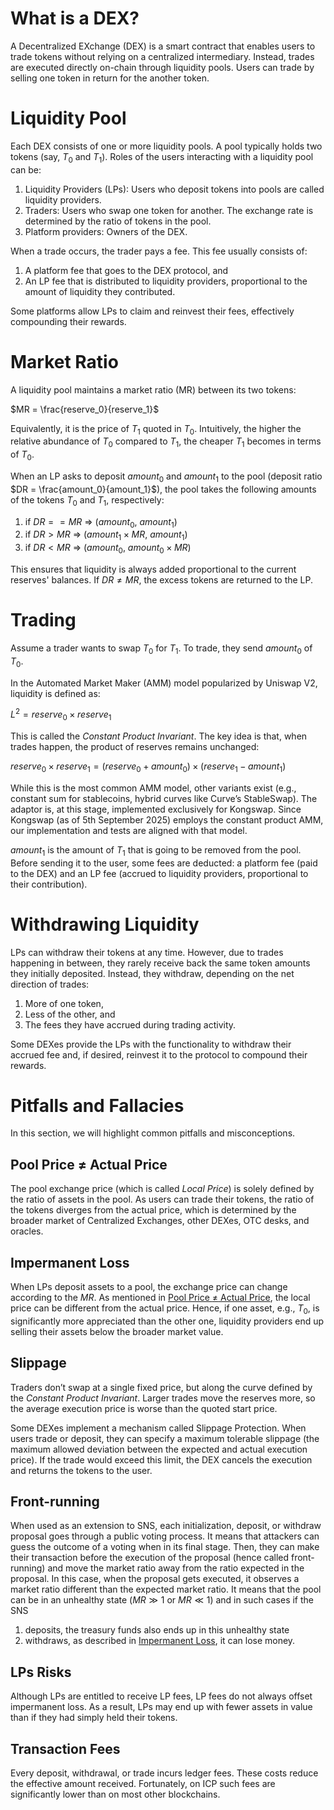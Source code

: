 # What is a DEX?

A Decentralized EXchange (DEX) is a smart contract that enables users to trade tokens without relying on a centralized intermediary. Instead, trades are executed directly on-chain through liquidity pools.
Users can trade by selling one token in return for the another token.

# Liquidity Pool

Each DEX consists of one or more liquidity pools. A pool typically holds two tokens (say, $T_0$ and $T_1$). 
Roles of the users interacting with a liquidity pool can be:

1. Liquidity Providers (LPs): Users who deposit tokens into pools are called liquidity providers.
2. Traders: Users who swap one token for another. The exchange rate is determined by the ratio of tokens in the pool.
3. Platform providers: Owners of the DEX.


When a trade occurs, the trader pays a fee. This fee usually consists of:
1. A platform fee that goes to the DEX protocol, and
2. An LP fee that is distributed to liquidity providers, proportional to the amount of liquidity they contributed.

Some platforms allow LPs to claim and reinvest their fees, effectively compounding their rewards.

# Market Ratio

A liquidity pool maintains a market ratio (MR) between its two tokens:

$MR = \frac{reserve_0}{reserve_1}$

Equivalently, it is the price of $T_1$ quoted in $T_0$. Intuitively, the higher the relative abundance of $T_0$ compared to $T_1$, the cheaper $T_1$ becomes in terms of $T_0$.

When an LP asks to deposit $amount_0$ and $amount_1$ to the pool (deposit ratio $DR = \frac{amount_0}{amount_1}$), the pool takes the following amounts of the tokens $T_0$ and $T_1$, respectively:

1. if $DR == MR$ => ($amount_0$, $amount_1$)
2. if $DR >  MR$ => ($amount_1 \times MR$, $amount_1$)
3. if $DR <  MR$ => ($amount_0$, $amount_0 \times MR$)

This ensures that liquidity is always added proportional to the current reserves' balances.
If $DR \ne MR$, the excess tokens are returned to the LP.

# Trading

Assume a trader wants to swap $T_0$ for $T_1$. To trade, they send $amount_0$ of $T_0$.

In the Automated Market Maker (AMM) model popularized by Uniswap V2, liquidity is defined as:

$L^2 = reserve_0 \times reserve_1$

This is called the *Constant Product Invariant*. The key idea is that, when trades happen, the product of reserves remains unchanged:

$reserve_0 \times reserve_1 = (reserve_0 + amount_0) \times (reserve_1 - amount_1)$

While this is the most common AMM model, other variants exist (e.g., constant sum for stablecoins, hybrid curves like Curve’s StableSwap).
The adaptor is, at this stage, implemented exclusively for Kongswap. Since Kongswap (as of 5th September 2025) employs the constant product AMM, our implementation and tests are aligned with that model.

$amount_1$ is the amount of $T_1$ that is going to be removed from the pool. Before sending
it to the user, some fees are deducted: a platform fee (paid to the DEX) and an LP fee (accrued to liquidity providers, proportional to their contribution).

# Withdrawing Liquidity

LPs can withdraw their tokens at any time. However, due to trades happening in between, they rarely receive back the same token amounts they initially deposited. Instead, they withdraw, depending on the net direction of trades:

1. More of one token,
2. Less of the other, and
3. The fees they have accrued during trading activity.

Some DEXes provide the LPs with the functionality to withdraw their accrued fee and, if desired, reinvest it to the protocol to compound their rewards.

# Pitfalls and Fallacies

In this section, we will highlight common pitfalls and misconceptions.

## Pool Price $\ne$ Actual Price

The pool exchange price (which is called *Local Price*) is solely defined by the ratio of assets in the pool. As users can trade their tokens, the ratio of the tokens diverges from the actual price, which is determined by the broader market of Centralized Exchanges, other DEXes, OTC desks, and oracles.

## Impermanent Loss

When LPs deposit assets to a pool, the exchange price can change according to the $MR$. As mentioned in [Pool Price $\ne$ Actual Price](#pool-price-actual-price), the local price can be different from the actual price. Hence, if one asset, e.g., $T_0$, is significantly more appreciated than the other one, liquidity providers end up selling their assets below the broader market value.

## Slippage

Traders don’t swap at a single fixed price, but along the curve defined by the *Constant Product Invariant*. Larger trades move the reserves more, so the average execution price is worse than the quoted start price.

Some DEXes implement a mechanism called Slippage Protection. When users trade or deposit, they can specify a maximum tolerable slippage (the maximum allowed deviation between the expected and actual execution price). If the trade would exceed this limit, the DEX cancels the execution and returns the tokens to the user.

## Front-running

When used as an extension to SNS, each initialization, deposit, or withdraw proposal goes through a public voting process. It means that attackers can guess the outcome of a voting when in its final stage. Then, they can make their transaction before the execution of the proposal (hence called front-running) and move the market ratio away from the ratio expected in the proposal. In this case, when the proposal gets executed, it observes a market ratio different than the expected market ratio. It means that the pool can be in an unhealthy state ($MR \gg 1$ or $MR \ll 1$) and in such cases if the SNS

1. deposits, the treasury funds also ends up in this unhealthy state
2. withdraws, as described in [Impermanent Loss](#impermanent-loss), it can lose money.

## LPs Risks

Although LPs are entitled to receive LP fees, LP fees do not always offset impermanent loss. As a result, LPs may end up with fewer assets in value than if they had simply held their tokens.

## Transaction Fees

Every deposit, withdrawal, or trade incurs ledger fees. These costs reduce the effective amount received. Fortunately, on ICP such fees are significantly lower than on most other blockchains.
